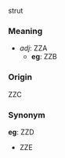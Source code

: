 strut
### Meaning
+ _adj_: ZZA
    + __eg__: ZZB

### Origin

ZZC

### Synonym

__eg__: ZZD

+ ZZE


